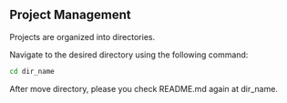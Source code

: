 ## Project Management

Projects are organized into directories.

Navigate to the desired directory using the following command:

```bash
cd dir_name
```

After move directory, please you check README.md again at dir_name.